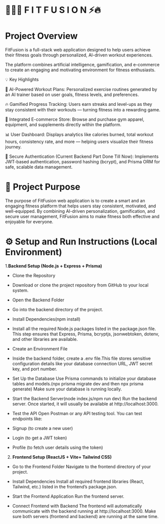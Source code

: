 # 💪🏋️‍♀️ F I T F U S I O N ⚡🔥

# Project Overview

FitFusion is a full-stack web application designed to help users achieve their fitness goals through personalized, AI-driven workout experiences.

The platform combines artificial intelligence, gamification, and e-commerce to create an engaging and motivating environment for fitness enthusiasts.

💡 Key Highlights

🤖 AI-Powered Workout Plans:
Personalized exercise routines generated by an AI trainer based on user goals, fitness levels, and preferences.

🔥 Gamified Progress Tracking:
Users earn streaks and level-ups as they stay consistent with their workouts — turning fitness into a rewarding game.

🛒 Integrated E-commerce Store:
Browse and purchase gym apparel, equipment, and supplements directly within the platform.

📊 User Dashboard:
Displays analytics like calories burned, total workout hours, consistency rate, and more — helping users visualize their fitness journey.

🔐 Secure Authentication (Current Backend Part Done Till Now):
Implements JWT-based authentication, password hashing (bcrypt), and Prisma ORM for safe, scalable data management.

# 🎯 Project Purpose


The purpose of FitFusion web application is to create a smart and an engaging fitness platform that helps users stay consistent, motivated, and well-equipped.
By combining AI-driven personalization, gamification, and secure user management, FitFusion aims to make fitness both effective and enjoyable for everyone.

# ⚙️ Setup and Run Instructions (Local Environment)

1.**Backend Setup (Node.js + Express + Prisma)**

- Clone the Repository
- Download or clone the project repository from GitHub to your local system.

- Open the Backend Folder
- Go into the backend directory of the project.

- Install Dependencies(npm install)
- Install all the required Node.js packages listed in the package.json file. This step ensures that Express, Prisma, bcryptjs, jsonwebtoken, dotenv, and other libraries are available.

- Create an Environment File
- Inside the backend folder, create a .env file.This file stores sensitive configuration details like your database connection URL, JWT secret key, and port number.
- Set Up the Database
  Use Prisma commands to initialize your database tables and models.(npx prisma migrate dev and then npx prisma generate)
  Make sure your database is running locally.


- Start the Backend Server(node index.js/npm run dev)
Run the backend server.
Once started, it will usually be available at http://localhost:3000.

- Test the API
Open Postman or any API testing tool.
You can test endpoints like:

- Signup (to create a new user)

- Login (to get a JWT token)

- Profile (to fetch user details using the token)

2. **Frontend Setup (ReactJS + Vite+ Tailwind CSS)**

- Go to the Frontend Folder
Navigate to the frontend directory of your project.

- Install Dependencies
Install all required frontend libraries (React, Tailwind, etc.) listed in the frontend’s package.json.

- Start the Frontend Application
Run the frontend server.


- Connect Frontend with Backend
The frontend will automatically communicate with the backend running at http://localhost:3000.
Make sure both servers (frontend and backend) are running at the same time.




